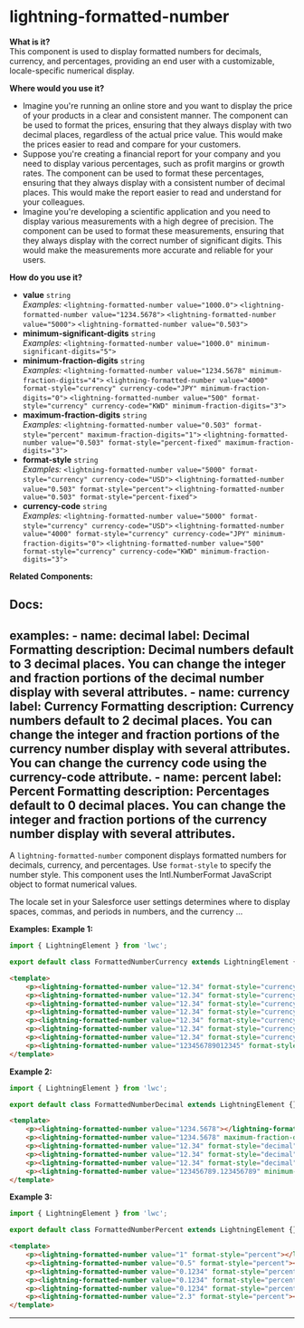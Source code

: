 # lightning-formatted-number

**What is it?**  
This component is used to display formatted numbers for decimals, currency, and percentages, providing an end user with a customizable, locale-specific numerical display.

**Where would you use it?**
- Imagine you're running an online store and you want to display the price of your products in a clear and consistent manner. The <lightning-formatted-number> component can be used to format the prices, ensuring that they always display with two decimal places, regardless of the actual price value. This would make the prices easier to read and compare for your customers.
- Suppose you're creating a financial report for your company and you need to display various percentages, such as profit margins or growth rates. The <lightning-formatted-number> component can be used to format these percentages, ensuring that they always display with a consistent number of decimal places. This would make the report easier to read and understand for your colleagues.
- Imagine you're developing a scientific application and you need to display various measurements with a high degree of precision. The <lightning-formatted-number> component can be used to format these measurements, ensuring that they always display with the correct number of significant digits. This would make the measurements more accurate and reliable for your users.

**How do you use it?**
- **value** `string`  
  _Examples:_
    `<lightning-formatted-number value="1000.0">`
    `<lightning-formatted-number value="1234.5678">`
    `<lightning-formatted-number value="5000">`
    `<lightning-formatted-number value="0.503">`
- **minimum-significant-digits** `string`  
  _Examples:_
    `<lightning-formatted-number value="1000.0" minimum-significant-digits="5">`
- **minimum-fraction-digits** `string`  
  _Examples:_
    `<lightning-formatted-number value="1234.5678" minimum-fraction-digits="4">`
    `<lightning-formatted-number value="4000" format-style="currency" currency-code="JPY" minimum-fraction-digits="0">`
    `<lightning-formatted-number value="500" format-style="currency" currency-code="KWD" minimum-fraction-digits="3">`
- **maximum-fraction-digits** `string`  
  _Examples:_
    `<lightning-formatted-number value="0.503" format-style="percent" maximum-fraction-digits="1">`
    `<lightning-formatted-number value="0.503" format-style="percent-fixed" maximum-fraction-digits="3">`
- **format-style** `string`  
  _Examples:_
    `<lightning-formatted-number value="5000" format-style="currency" currency-code="USD">`
    `<lightning-formatted-number value="0.503" format-style="percent">`
    `<lightning-formatted-number value="0.503" format-style="percent-fixed">`
- **currency-code** `string`  
  _Examples:_
    `<lightning-formatted-number value="5000" format-style="currency" currency-code="USD">`
    `<lightning-formatted-number value="4000" format-style="currency" currency-code="JPY" minimum-fraction-digits="0">`
    `<lightning-formatted-number value="500" format-style="currency" currency-code="KWD" minimum-fraction-digits="3">`

**Related Components:**


**Docs:**
---
examples:
    - name: decimal
      label: Decimal Formatting
      description: Decimal numbers default to 3 decimal places. You can change the integer and fraction portions of the decimal number display with several attributes.
    - name: currency
      label: Currency Formatting
      description: Currency numbers default to 2 decimal places. You can change the integer and fraction portions of the currency number display with several attributes. You can change the currency code using the currency-code attribute.
    - name: percent
      label: Percent Formatting
      description: Percentages default to 0 decimal places. You can change the integer and fraction portions of the currency number display with several attributes.
---

A `lightning-formatted-number` component displays formatted numbers for
decimals, currency, and percentages. Use `format-style` to specify the
number style. This component uses the Intl.NumberFormat
JavaScript object to format numerical values.

The locale set in your Salesforce user
settings determines where to display spaces, commas, and periods in numbers, and the currency
...

**Examples:**
**Example 1:**

```js
import { LightningElement } from 'lwc';

export default class FormattedNumberCurrency extends LightningElement {}

```

```html
<template>
    <p><lightning-formatted-number value="12.34" format-style="currency" currency-code="USD"></lightning-formatted-number></p>
    <p><lightning-formatted-number value="12.34" format-style="currency" currency-code="USD" currency-display-as="code"></lightning-formatted-number></p>
    <p><lightning-formatted-number value="12.34" format-style="currency" currency-code="USD" currency-display-as="name"></lightning-formatted-number></p>
    <p><lightning-formatted-number value="12.34" format-style="currency" currency-code="USD" currency-display-as="symbol"></lightning-formatted-number></p>
    <p><lightning-formatted-number value="12.34" format-style="currency" currency-code="EUR"></lightning-formatted-number></p>
    <p><lightning-formatted-number value="12.34" format-style="currency" currency-code="EUR" currency-display-as="name"></lightning-formatted-number></p>
    <p><lightning-formatted-number value="12.34" format-style="currency" currency-code="CNY"></lightning-formatted-number></p>
    <p><lightning-formatted-number value="123456789012345" format-style="currency" currency-code="EUR" minimum-fraction-digits="2" maximum-fraction-digits="2"></lightning-formatted-number></p>
</template>
```

**Example 2:**

```js
import { LightningElement } from 'lwc';

export default class FormattedNumberDecimal extends LightningElement {}

```

```html
<template>
    <p><lightning-formatted-number value="1234.5678"></lightning-formatted-number></p>
    <p><lightning-formatted-number value="1234.5678" maximum-fraction-digits="2"></lightning-formatted-number></p>
    <p><lightning-formatted-number value="12.34" format-style="decimal" minimum-integer-digits="5"></lightning-formatted-number></p>
    <p><lightning-formatted-number value="12.34" format-style="decimal" minimum-fraction-digits="5"></lightning-formatted-number></p>
    <p><lightning-formatted-number value="12.34" format-style="decimal" minimum-significant-digits="5"></lightning-formatted-number></p>
    <p><lightning-formatted-number value="123456789.123456789" minimum-fraction-digits="9"></lightning-formatted-number></p>
</template>
```

**Example 3:**

```js
import { LightningElement } from 'lwc';

export default class FormattedNumberPercent extends LightningElement {}

```

```html
<template>
    <p><lightning-formatted-number value="1" format-style="percent"></lightning-formatted-number></p>
    <p><lightning-formatted-number value="0.5" format-style="percent"></lightning-formatted-number></p>
    <p><lightning-formatted-number value="0.1234" format-style="percent"></lightning-formatted-number></p>
    <p><lightning-formatted-number value="0.1234" format-style="percent" maximum-fraction-digits="3"></lightning-formatted-number></p>
    <p><lightning-formatted-number value="0.1234" format-style="percent" maximum-fraction-digits="1"></lightning-formatted-number></p>
    <p><lightning-formatted-number value="2.3" format-style="percent"></lightning-formatted-number></p>
</template>
```

---

